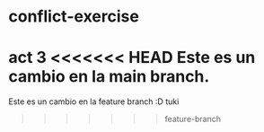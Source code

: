 # conflict-exercise
act 3
<<<<<<< HEAD
Este es un cambio en la main branch.
=======
Este es un cambio en la feature branch
:D
tuki
>>>>>>> feature-branch
